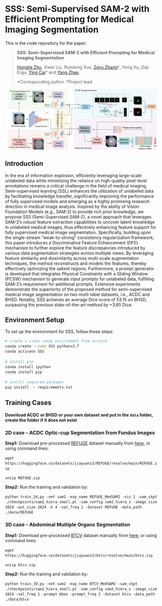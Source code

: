 # SSS: Semi-Supervised SAM-2 with Efficient Prompting for Medical Imaging Segmentation
This is the code repository for the paper:

> **SSS: Semi-Supervised SAM-2 with Efficient Prompting for Medical Imaging Segmentation**
> 
>[Hongjie Zhu](https://github.com/Potato2187/), Xiwei Liu, Rundong Xue, [Zeyu Zhang](https://steve-zeyu-zhang.github.io/)†, Yong Xu, Daji Ergu, [Ying Cai](https://ieeexplore.ieee.org/author/37087137422)* and [Yang Zhao](https://yangyangkiki.github.io/)
>
>*Corresponding author. †Project lead.
>

![项目相关的描述](image.png)

## Introduction
In the era of information explosion, efficiently leveraging large-scale unlabeled data while minimizing the reliance on high-quality pixel-level annotations remains a critical challenge in the field of medical imaging. Semi-supervised learning (SSL) enhances the utilization of unlabeled data by facilitating knowledge transfer, significantly improving the performance of fully supervised models and emerging as a highly promising research direction in medical image analysis. Inspired by the ability of Vision Foundation Models (e.g., SAM-2) to provide rich prior knowledge, we propose SSS (Semi-Supervised SAM-2), a novel approach that leverages SAM-2’s robust feature extraction capabilities to uncover latent knowledge in unlabeled medical images, thus effectively enhancing feature support for fully supervised medical image segmentation. Specifically, building upon the single-stream “weak-to-strong” consistency regularization framework, this paper introduces a Discriminative Feature Enhancement (DFE) mechanism to further explore the feature discrepancies introduced by various data augmentation strategies across multiple views. By leveraging feature similarity and dissimilarity across multi-scale augmentation techniques, the method reconstructs and models the features, thereby effectively optimizing the salient regions. Furthermore, a prompt generator is developed that integrates Physical Constraints with a Sliding Window (PCSW) mechanism to generate input prompts for unlabeled data, fulfilling SAM-2’s requirement for additional prompts. Extensive experiments demonstrate the superiority of the proposed method for semi-supervised medical image segmentation on two multi-label datasets, i.e., ACDC and BHSD. Notably, SSS achieves an average Dice score of 53.15 on BHSD, surpassing the previous state-of-the-art method by +3.65 Dice.

## Environment Setup

To set up the environment for SSS, follow these steps:

```sh
# create a clean conda environment from scratch
conda create --name SSS python=3.7
conda activate SSS

# install pip
conda install ipython
conda install pip

# install required packages
pip install -r requirements.txt
```
## Training Cases
 #### Download ACDC or BHSD or your own dataset and put in the ``data`` folder, create the folder if it does not exist 
 
 ### 2D case - ACDC Optic-cup Segmentation from Fundus Images

**Step1:** Download pre-processed [REFUGE](https://refuge.grand-challenge.org/) dataset manually from [here](https://huggingface.co/datasets/jiayuanz3/REFUGE/tree/main), or using command lines:

 ``wget https://huggingface.co/datasets/jiayuanz3/REFUGE/resolve/main/REFUGE.zip``

 ``unzip REFUGE.zip``

 **Step2:** Run the training and validation by:
 
``python train_2d.py -net sam2 -exp_name REFUGE_MedSAM2 -vis 1 -sam_ckpt ./checkpoints/sam2_hiera_small.pt -sam_config sam2_hiera_s -image_size 1024 -out_size 1024 -b 4 -val_freq 1 -dataset REFUGE -data_path ./data/REFUGE``

 ### 3D case - Abdominal Multiple Organs Segmentation
 
 **Step1:** Download pre-processed [BTCV](https://www.synapse.org/#!Synapse:syn3193805/wiki/217752) dataset manually from [here]([https://huggingface.co/datasets/jiayuanz3/btcv/tree/main](https://huggingface.co/datasets/Wendy-Fly/BHSD)), or using command lines:

 ``wget https://huggingface.co/datasets/jiayuanz3/btcv/resolve/main/btcv.zip``

 ``unzip btcv.zip``

**Step2:** Run the training and validation by:


 ``python train_3d.py -net sam2 -exp_name BTCV_MedSAM2 -sam_ckpt ./checkpoints/sam2_hiera_small.pt -sam_config sam2_hiera_s -image_size 1024 -val_freq 1 -prompt bbox -prompt_freq 2 -dataset btcv -data_path ./data/btcv``
